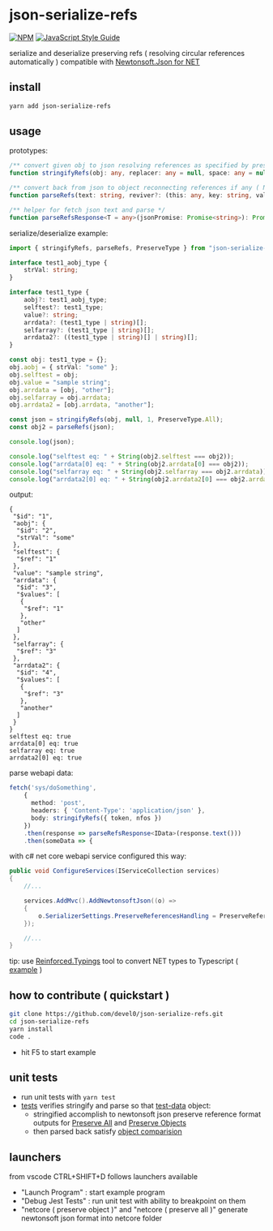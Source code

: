 # json-serialize-refs

[![NPM](https://img.shields.io/npm/v/json-serialize-refs.svg)](https://www.npmjs.com/package/json-serialize-refs) [![JavaScript Style Guide](https://img.shields.io/badge/code_style-standard-brightgreen.svg)](https://standardjs.com)

serialize and deserialize preserving refs ( resolving circular references automatically ) compatible with [Newtonsoft.Json for NET](https://www.newtonsoft.com/json/help/html/PreserveObjectReferences.htm)

## install

```sh
yarn add json-serialize-refs
```

## usage

prototypes:

```ts
/** convert given obj to json resolving references as specified by preserveType ( NewtonJson NET compatible ) */
function stringifyRefs(obj: any, replacer: any = null, space: any = null, preserveType: PreserveType = PreserveType.All);

/** convert back from json to object reconnecting references if any ( Newtonsoft JSON compatible ) */
function parseRefs(text: string, reviver?: (this: any, key: string, value: any) => any);

/** helper for fetch json text and parse */
function parseRefsResponse<T = any>(jsonPromise: Promise<string>): Promise<T>;
```

serialize/deserialize example:

```ts
import { stringifyRefs, parseRefs, PreserveType } from "json-serialize-refs";

interface test1_aobj_type {
    strVal: string;
}

interface test1_type {
    aobj?: test1_aobj_type;
    selftest?: test1_type;
    value?: string;
    arrdata?: (test1_type | string)[];
    selfarray?: (test1_type | string)[];
    arrdata2?: ((test1_type | string)[] | string)[];
}

const obj: test1_type = {};
obj.aobj = { strVal: "some" };
obj.selftest = obj;
obj.value = "sample string";
obj.arrdata = [obj, "other"];
obj.selfarray = obj.arrdata;
obj.arrdata2 = [obj.arrdata, "another"];

const json = stringifyRefs(obj, null, 1, PreserveType.All);
const obj2 = parseRefs(json);

console.log(json);

console.log("selftest eq: " + String(obj2.selftest === obj2));
console.log("arrdata[0] eq: " + String(obj2.arrdata[0] === obj2));
console.log("selfarray eq: " + String(obj2.selfarray === obj2.arrdata));
console.log("arrdata2[0] eq: " + String(obj2.arrdata2[0] === obj2.arrdata));
```

output:

```
{
 "$id": "1",
 "aobj": {
  "$id": "2",
  "strVal": "some"
 },
 "selftest": {
  "$ref": "1"
 },
 "value": "sample string",
 "arrdata": {
  "$id": "3",
  "$values": [
   {
    "$ref": "1"
   },
   "other"
  ]
 },
 "selfarray": {
  "$ref": "3"
 },
 "arrdata2": {
  "$id": "4",
  "$values": [
   {
    "$ref": "3"
   },
   "another"
  ]
 }
}
selftest eq: true
arrdata[0] eq: true
selfarray eq: true
arrdata2[0] eq: true
```

parse webapi data:

```ts
fetch('sys/doSomething',
    {
      method: 'post',
      headers: { 'Content-Type': 'application/json' },
      body: stringifyRefs({ token, nfos })
    })
    .then(response => parseRefsResponse<IData>(response.text()))
    .then(someData => {
```

with c# net core webapi service configured this way:

```cs
public void ConfigureServices(IServiceCollection services)
{
    //...

    services.AddMvc().AddNewtonsoftJson((o) =>
    {
        o.SerializerSettings.PreserveReferencesHandling = PreserveReferencesHandling.All;
    });

    //...
}
```

tip: use [Reinforced.Typings](https://github.com/reinforced/Reinforced.Typings) tool to convert NET types to Typescript ( [example](https://github.com/devel0/example-netcore-to-typescript) )

## how to contribute ( quickstart )

```sh
git clone https://github.com/devel0/json-serialize-refs.git
cd json-serialize-refs
yarn install
code .
```

- hit F5 to start example

## unit tests

- run unit tests with `yarn test`
- [tests](src/test/stringify-refs.test.ts) verifies stringify and parse so that [test-data](src/example/test-data.ts) object:
    - stringified accomplish to newtonsoft json preserve reference format outputs for [Preserve All](src/test/test1-preserve-all.json) and [Preserve Objects](src/test/test1-preserve-objs.json)
    - then parsed back satisfy [object comparision](https://github.com/devel0/json-serialize-refs/blob/4201580290eff5f1b66167d1cb3f4dc494282385/src/example/test-data.ts#L16-L71)

## launchers

from vscode CTRL+SHIFT+D follows launchers available

- "Launch Program" : start example program
- "Debug Jest Tests" : run unit test with ability to breakpoint on them
- "netcore ( preserve object )" and "netcore ( preserve all )" generate newtonsoft json format into netcore folder
